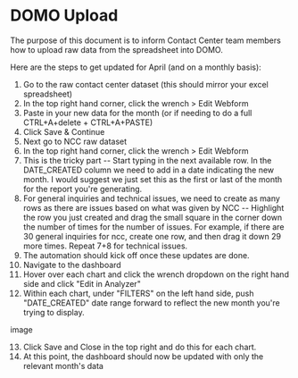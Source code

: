 # DOMO Upload
The purpose of this document is to inform Contact Center team members how to upload raw data from the spreadsheet into DOMO.

Here are the steps to get updated for April (and on a monthly basis):
1) Go to the raw contact center dataset (this should mirror your excel spreadsheet)
2) In the top right hand corner, click the wrench > Edit Webform
3) Paste in your new data for the month (or if needing to do a full CTRL+A+delete + CTRL+A+PASTE)
4) Click Save & Continue
5) Next go to NCC raw dataset
6) In the top right hand corner, click the wrench > Edit Webform
7) This is the tricky part -- Start typing in the next available row. In the DATE_CREATED column we need to add in a date indicating the new month. I would suggest we just set this as the first or last of the month for the report you're generating.
8) For general inquiries and technical issues, we need to create as many rows as there are issues based on what was given by NCC -- Highlight the row you just created and drag the small square in the corner down the number of times for the number of issues. For example, if there are 30 general inquiries for ncc, create one row, and then drag it down 29 more times. Repeat 7+8 for technical issues.
9) The automation should kick off once these updates are done.
10) Navigate to the dashboard
11) Hover over each chart and click the wrench dropdown on the right hand side and click "Edit in Analyzer"
12) Within each chart, under "FILTERS" on the left hand side, push "DATE_CREATED" date range forward to reflect the new month you're trying to display.

image

13) Click Save and Close in the top right and do this for each chart.
14) At this point, the dashboard should now be updated with only the relevant month's data

